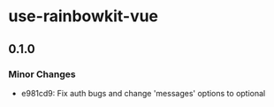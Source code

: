 # use-rainbowkit-vue

## 0.1.0

### Minor Changes

- e981cd9: Fix auth bugs and change 'messages' options to optional
